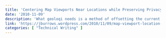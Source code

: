 ```yaml
---
title: 'Centering Map Viewports Near Locations while Preserving Privacy'
date: '2010-11-09'
description: 'What geoloqi needs is a method of offsetting the current location which statistically cannot be tricked or munged into reproducing one’s current location. This is the major constraint: How does one ensure that a dedicated (stalker/zombie/attacker/real life spamer/salesman) cannot reproduce one’s location, given the algorithm and a set of data requested from the public API for the map center?'
link: 'https://jburrows.wordpress.com/2010/11/09/map-viewport-location-privacy/'
categories: [ "Technical Writing" ]
---
```

